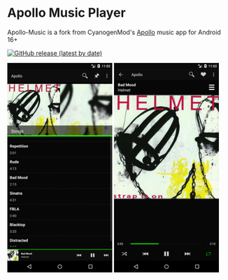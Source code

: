 # Apollo Music Player

Apollo-Music is a fork from CyanogenMod's <a href="https://github.com/adneal/Apollo-CM">Apollo<a/> music app for Android 16+


[![GitHub release (latest by date)](https://img.shields.io/github/v/release/nuclearfog/Apollo-Music)](https://github.com/nuclearfog/Apollo-Music/releases/latest/download/Apollo.apk)

<img src="/screenshots/img1.jpg" width="240"/> <img src="/screenshots/img2.jpg" width="240"/>
